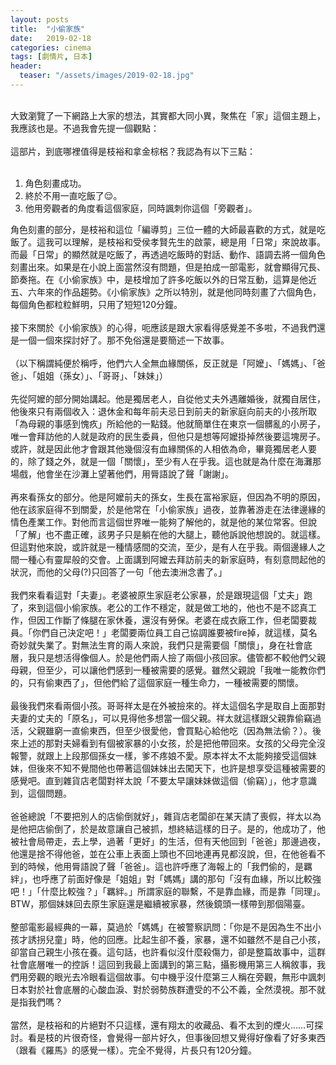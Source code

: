 ```yaml
---
layout: posts
title:  "小偷家族"
date:   2019-02-18
categories: cinema
tags: [劇情片, 日本]
header: 
  teaser: "/assets/images/2019-02-18.jpg"
---
```

<br>
大致瀏覽了一下網路上大家的想法，其實都大同小異，聚焦在「家」這個主題上，我應該也是。不過我會先提一個觀點：<br><br>
這部片，到底哪裡值得是枝裕和拿金棕梠？我認為有以下三點：<br><br>

1. 角色刻畫成功。<br>
2. 終於不用一直吃飯了😌。<br>
3. 他用旁觀者的角度看這個家庭，同時諷刺你這個「旁觀者」。<br>

角色刻畫的部分，是枝裕和這位「編導剪」三位一體的大師最喜歡的方式，就是吃飯了。這我可以理解，是枝裕和受侯孝賢先生的啟蒙，總是用「日常」來說故事。而最「日常」的顯然就是吃飯了，再透過吃飯時的對話、動作、語調去將一個角色刻畫出來。如果是在小說上面當然沒有問題，但是拍成一部電影，就會顯得冗長、節奏拖。在《小偷家族》中，是枝增加了許多吃飯以外的日常互動，這算是他近五、六年來的作品趨勢。《小偷家族》之所以特別，就是他同時刻畫了六個角色，每個角色都粒粒鮮明，只用了短短120分鐘。<br><br>
接下來關於《小偷家族》的心得，呃應該是跟大家看得感覺差不多啦，不過我們還是一個一個來探討好了。那不免俗還是要簡述一下故事。<br><br>
（以下稱謂純便於稱呼，他們六人全無血緣關係，反正就是「阿嬤」、「媽媽」、「爸爸」、「姐姐（孫女）」、「哥哥」、「妹妹」）<br><br>
先從阿嬤的部分開始講起。他是獨居老人，自從他丈夫外遇離婚後，就獨自居住，他後來只有兩個收入：退休金和每年前夫忌日到前夫的新家庭向前夫的小孩所取「為母親的事感到愧疚」所給他的一點錢。他就簡單住在東京一個髒亂的小房子，唯一會拜訪他的人就是政府的民生委員，但他只是想等阿嬤掛掉然後要這塊房子。或許，就是因此他才會跟其他幾個沒有血緣關係的人相依為命，畢竟獨居老人要的，除了錢之外，就是一個「關懷」，至少有人在乎我。這也就是為什麼在海灘那場戲，他會坐在沙灘上望著他們，用脣語說了聲「謝謝」。<br><br>
再來看孫女的部分。他是阿嬤前夫的孫女，生長在富裕家庭，但因為不明的原因，他在該家庭得不到關愛，於是他常在「小偷家族」過夜，並靠著游走在法律邊緣的情色產業工作。對他而言這個世界唯一能夠了解他的，就是他的某位常客。但說「了解」也不盡正確，該男子只是躺在他的大腿上，聽他訴說他想說的。就這樣。但這對他來說，或許就是一種情感間的交流，至少，是有人在乎我。兩個邊緣人之間一種心有靈犀般的交會。上面講到阿嬤去拜訪前夫的新家庭時，有刻意問起他的狀況，而他的父母(?)只回答了一句「他去澳洲念書了。」<br><br>
我們來看看這對「夫妻」。老婆被原生家庭老公家暴，於是跟現這個「丈夫」跑了，來到這個小偷家族。老公的工作不穩定，就是做工地的，他也不是不認真工作，但因工作斷了條腿在家休養，還沒有勞保。老婆在成衣廠工作，但老闆要裁員。「你們自己決定吧！」老闆要兩位員工自己協調誰要被fire掉，就這樣，莫名奇妙就失業了。對無法生育的兩人來說，我們只是需要個「關懷」，身在社會底層，我只是想活得像個人。於是他們兩人撿了兩個小孩回家。儘管都不較他們父親母親，但至少，可以讓他們感到一種被需要的感覺。雖然父親說「我唯一能教你們的，只有偷東西了」，但他們給了這個家庭一種生命力，一種被需要的關懷。<br><br>
最後我們來看兩個小孩。哥哥祥太是在外被撿來的。祥太這個名字是取自上面那對夫妻的丈夫的「原名」，可以見得他多想當一個父親。祥太就這樣跟父親靠偷竊過活，父親雖窮一直偷東西，但至少很愛他，會買點心給他吃（因為無法偷？）。後來上述的那對夫婦看到有個被家暴的小女孩，於是把他帶回來。女孩的父母完全沒報警，就跟上上段那個孫女一樣，爹不疼娘不愛。原本祥太不太能夠接受這個妹妹，但後來不知不覺間他也帶著這個妹妹出去闖天下，也許是想享受這種被需要的感覺吧。直到雜貨店老闆對祥太說「不要太早讓妹妹做這個（偷竊）」，他才意識到，這個問題。<br><br>
爸爸總說「不要把別人的店偷倒就好」，雜貨店老闆卻在某天請了喪假，祥太以為是他把店偷倒了，於是故意讓自己被抓，想終結這樣的日子。是的，他成功了，他被社會局帶走，去上學，過著「更好」的生活，但有天他回到「爸爸」那邊過夜，他還是捨不得他爸，並在公車上表面上頭也不回地連再見都沒說，但，在他爸看不到的時候，他用脣語說了聲「爸爸」。這也許呼應了海報上的「我們偷的，是羈絆」，也呼應了前面好像是「姐姐」對「媽媽」講的那句「沒有血緣，所以比較強吧！」「什麼比較強？」「羈絆。」所謂家庭的聯繫，不是靠血緣，而是靠「同理」。BTW，那個妹妹回去原生家庭還是繼續被家暴，然後鏡頭一樣帶到那個陽臺。<br><br>
整部電影最經典的一幕，莫過於「媽媽」在被警察訊問：「你是不是因為生不出小孩才誘拐兒童」時，他的回應。比起生卻不養，家暴，還不如雖然不是自己小孩，卻當自己親生小孩在養。這句話，也許看似沒什麼殺傷力，卻是整篇故事中，這群社會底層唯一的控訴！這回到我最上面講到的第三點，攝影機用第三人稱敘事，我們用旁觀的眼光去冷眼看這個故事。句中機乎沒什麼第三人稱在旁觀，無形中諷刺日本對於社會底層的心酸血淚、對於弱勢族群遭受的不公不義，全然漠視。那不就是指我們嗎？<br><br>
當然，是枝裕和的片絕對不只這樣，還有翔太的收藏品、看不太到的煙火……可探討。看是枝的片很奇怪，會覺得一部片好久，但事後回想又覺得好像看了好多東西（跟看《羅馬》的感覺一樣）。完全不覺得，片長只有120分鐘。<br><br>